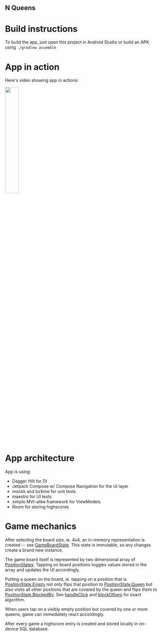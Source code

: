 ## N Queens


# Build instructions

To build the app, just open this project in Android Studio or build an APK using `./gradlew assemble`

# App in action

Here's video showing app in actions:

<img src="https://github.com/pelotasplus/nqueens/blob/99ddb674e6f41ef7b1dfbd1a182a41ce4386b6a3/queens.gif" width="30%" height="auto">

# App architecture

App is using:

 - Dagger Hilt for DI
 - Jetpack Compose w/ Compose Navigation for the UI layer
 - mockk and turbine for unit tests
 - maestro for UI tests
 - simple MVI-alike framework for ViewModels
 - Room for storing highscores

# Game mechanics

After selecting the board size, ie. 4x4, an in-memory representation is created -- see [GameBoardState](https://github.com/pelotasplus/nqueens/blob/58b5e0016dd1ae652b162a8998e11ec08964b677/app/src/main/java/pl/pelotasplus/queens/domain/GameBoardState.kt#L6).
This state is immutable, so any changes create a brand new instance.

The game board itself is represented by two dimensional array of [PositionStates](https://github.com/pelotasplus/nqueens/blob/58b5e0016dd1ae652b162a8998e11ec08964b677/app/src/main/java/pl/pelotasplus/queens/domain/PositionState.kt#L4).
Tapping on board positions toggles values stored in the array and updates the UI accordingly.

Putting a queen on the board, ie. tapping on a position that is [PositionState.Empty](https://github.com/pelotasplus/nqueens/blob/58b5e0016dd1ae652b162a8998e11ec08964b677/app/src/main/java/pl/pelotasplus/queens/domain/PositionState.kt#L4) not
only flips that position to [PositionState.Queen](https://github.com/pelotasplus/nqueens/blob/58b5e0016dd1ae652b162a8998e11ec08964b677/app/src/main/java/pl/pelotasplus/queens/domain/PositionState.kt#L6) but also visits all other positions that are covered by the queen
and flips them to [PositionState.BlockedBy](https://github.com/pelotasplus/nqueens/blob/58b5e0016dd1ae652b162a8998e11ec08964b677/app/src/main/java/pl/pelotasplus/queens/domain/PositionState.kt#L10).
See [handleClick](https://github.com/pelotasplus/nqueens/blob/58b5e0016dd1ae652b162a8998e11ec08964b677/app/src/main/java/pl/pelotasplus/queens/domain/GameBoardState.kt#L20) and [blockOthers](https://github.com/pelotasplus/nqueens/blob/58b5e0016dd1ae652b162a8998e11ec08964b677/app/src/main/java/pl/pelotasplus/queens/domain/GameBoardState.kt#L77) for exact algorithm.

When users tap on a visibly empty position but covered by one or more queens, game can immediately react accordingly.

After every game a highscore entry is created and stored locally in on-device SQL database.
